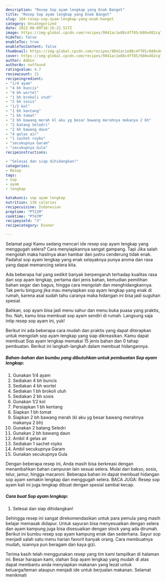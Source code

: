 ```yaml
---
description: "Resep Sop ayam lengkap yang Enak Banget"
title: "Resep Sop ayam lengkap yang Enak Banget"
slug: 104-resep-sop-ayam-lengkap-yang-enak-banget
category: Uncategorized
date: 2022-08-09T16:16:22.517Z
image: https://img-global.cpcdn.com/recipes/9841ac1e88c4ff85/680x482cq70/sop-ayam-lengkap-foto-resep-utama.jpg
hideToc: false
enableToc: true
enableTocContent: false
thumbnail: https://img-global.cpcdn.com/recipes/9841ac1e88c4ff85/680x482cq70/sop-ayam-lengkap-foto-resep-utama.jpg
cover: https://img-global.cpcdn.com/recipes/9841ac1e88c4ff85/680x482cq70/sop-ayam-lengkap-foto-resep-utama.jpg
author: Admin
authorAv: notfound
ratingvalue: 4.7
reviewcount: 15
recipeingredient:
- "1/4 ayam"
- "4 bh buncis"
- "4 bh wortel"
- "1 bh brokoli utuh"
- "2 bh sosis"
- "1/2 kol"
- "1 bh kentang"
- "1 bh tomat"
- "2 bh bawang merah kl aku yg besar bawang merahnya makanya 2 bh"
- "2 batang Seledri"
- "2 bh bawang daun"
- "4 gelas air"
- "1 sachet royko"
- "secukupnya Garam"
- "secukupnya Gula"
recipeinstructions:

- "Selesai dan siap dihidangkan!"
categories:
- Resep
tags:
- sop
- ayam
- lengkap

katakunci: sop ayam lengkap 
nutrition: 138 calories
recipecuisine: Indonesian
preptime: "PT21M"
cooktime: "PT47M"
recipeyield: "3"
recipecategory: Dinner

---
```



Selamat pagi Kamu sedang mencari ide resep sop ayam lengkap yang menggugah selera? Cara menyiapkannya sangat gampang. Tapi Jika salah mengolah maka hasilnya akan hambar dan justru cenderung tidak enak. Padahal sop ayam lengkap yang enak selayaknya punya aroma dan rasa yang dapat memancing selera kita.


Ada beberapa hal yang sedikit banyak berpengaruh terhadap kualitas rasa dari sop ayam lengkap, pertama dari jenis bahan, kemudian pemilihan bahan segar dan bagus, hingga cara mengolah dan menghidangkannya. Tak perlu bingung jika mau menyiapkan sop ayam lengkap yang enak di rumah, karena asal sudah tahu caranya maka hidangan ini bisa jadi suguhan spesial.

Bahkan, sop ayam bisa jadi menu sahur dan menu buka puasa yang praktis, lho. Nah, kamu bisa membuat sop ayam sendiri di rumah. Langsung saja intip resep sop ayam ini, yuk!


Berikut ini ada beberapa cara mudah dan praktis yang dapat diterapkan untuk mengolah sop ayam lengkap yang siap dikreasikan. Kamu dapat membuat Sop ayam lengkap memakai 15 jenis bahan dan 0 tahap pembuatan. Berikut ini langkah-langkah dalam membuat hidangannya.

<!--inarticleads1-->

##### Bahan-bahan dan bumbu yang dibutuhkan untuk pembuatan Sop ayam lengkap:

1. Gunakan 1/4 ayam
1. Sediakan 4 bh buncis
1. Sediakan 4 bh wortel
1. Sediakan 1 bh brokoli utuh
1. Sediakan 2 bh sosis
1. Gunakan 1/2 kol
1. Persiapkan 1 bh kentang
1. Siapkan 1 bh tomat
1. Siapkan 2 bh bawang merah (kl aku yg besar bawang merahnya makanya 2 bh)
1. Gunakan 2 batang Seledri
1. Gunakan 2 bh bawang daun
1. Ambil 4 gelas air
1. Sediakan 1 sachet royko
1. Ambil secukupnya Garam
1. Gunakan secukupnya Gula


Dengan beberapa resep ini, Anda masih bisa berkreasi dengan menambahkan bahan campuran lain sesuai selera. Mulai dari bakso, sosis, telur, jamur, hingga macaroni. Beberapa bahan ini dapat membuat hidangan sop ayam semakin lengkap dan menggugah selera. BACA JUGA: Resep sop ayam kali ini juga lengkap dibuat dengan spesial sambal kecap. 

<!--inarticleads2-->

##### Cara buat Sop ayam lengkap:


1. Selesai dan siap dihidangkan!

Sehingga resep ini sangat direkomendasikan untuk para pemula yang masih belajar memasak didapur. Untuk sayuran bisa menyesuaikan dengan selera dan ayam kampung juga bisa disesuaikan dengan stock yang ada dirumah. Berikut ini bumbu resep sop ayam kampung enak dan sederhana. Sayur sop menjadi salah satu menu harian favorit banyak orang. Cara membuatnya mudah, isiannya pun beragam dan kaya gizi. 

Terima kasih telah menggunakan resep yang tim kami tampilkan di halaman ini. Besar harapan kami, olahan Sop ayam lengkap yang mudah di atas dapat membantu anda menyiapkan makanan yang lezat untuk keluarga/teman ataupun menjadi ide untuk berjualan makanan. Selamat menikmati

